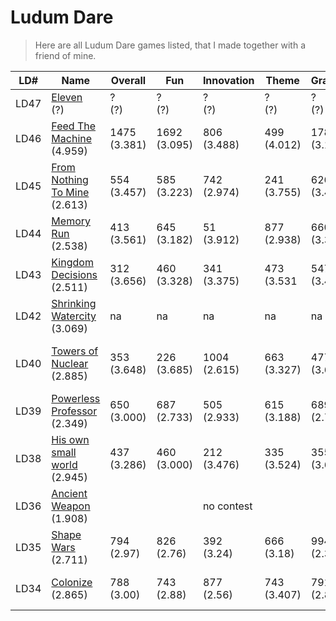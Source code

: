 # Ludum Dare

> Here are all Ludum Dare games listed, that I made together with a friend of mine.



LD# | Name | Overall | Fun | Innovation | Theme | Graphics | Audio | Humor | Mood|Theme
--- |----|---------|-----|------------|-------|----------|-------|-------|-----|-----
LD47|[Eleven](https://ldjam.com/events/ludum-dare/47/$212501)<br>(?)|?<br>(?)|?<br>(?)|?<br>(?)|?<br>(?)|?<br>(?)|na|?<br>(?)|?<br>(?)|Stuck In A Loop
LD46|[Feed The Machine](https://ldjam.com/events/ludum-dare/46/$198659)<br>(4.959)|1475<br>(3.381)|1692<br>(3.095)|806<br>(3.488)|499<br>(4.012)|1788<br>(3.167)|na|1262<br>(2.806)|1032<br>(3.488)|Keep It Alive
LD45|[From Nothing To Mine](https://ldjam.com/events/ludum-dare/45/from-nothing-to-mine)<br>(2.613)  |554<br>(3.457)|585<br>(3.223)|742<br>(2.974)|241<br>(3.755)|626<br>(3.426)|na|703<br>(2.411)|869<br>(2.913)|Start With Nothing
LD44|[Memory Run](https://ldjam.com/events/ludum-dare/44/memory-run) <br>(2.538)                     |413<br>(3.561)|645<br>(3.182)|51<br>(3.912)|877<br>(2.938)|660<br>(3.364)|na|592<br>(2.750)|623<br>(3.233)|Your Life Is Currency
LD43|[Kingdom Decisions](https://ldjam.com/events/ludum-dare/43/kingdom-decisions)  <br>(2.511)      |312<br>(3.656)|460<br>(3.328)|341<br>(3.375)|473<br>(3.531|547<br>(3.453)|na|523<br>(2.823)|699<br>(3.094)|Sacrifices Must Be Made
LD42|[Shrinking Watercity](https://ldjam.com/events/ludum-dare/42/shrinking-watercity) <br>(3.069)   |na|na|na|na|na|na|na|na|Running Out Of Space
LD40|[Towers of Nuclear](https://ldjam.com/events/ludum-dare/40/towers-for-nuclear)   <br>(2.885)     |353<br>(3.648)|226<br>(3.685)|1004<br>(2.615)|663<br>(3.327)|477<br>(3.648)|347<br>(3.404)|879<br>(2.227)|873<br>(2.875)|The More You Have The Worst It Is
LD39|[Powerless Professor](https://ldjam.com/events/ludum-dare/39/powerless-professor) <br>(2.349)   |650<br>(3.000)|687<br>(2.733)|505<br>(2.933)|615<br>(3.188)|689<br>(2.750)|na|350<br>(2.571)|781<br>(2.214)|Running Out Of Power
LD38|[His own small world](https://ldjam.com/events/ludum-dare/38/his-own-small-world)<br>(2.945)    |437<br>(3.286)|460<br>(3.000)|212<br>(3.476)|335<br>(3.524)|355<br>(3.619)|na|266<br>(2.947)|258<br>(3.474)|Small World
LD36|[Ancient Weapon](http://web.archive.org/web/20170918135511/http://ludumdare.com/compo/ludum-dare-36/?action=preview&uid=66047)<br>(1.908) |||no contest||||||Ancient Technology
LD35|[Shape Wars](http://web.archive.org/web/20170929220921/http://ludumdare.com/compo/ludum-dare-35/?action=preview&uid=66047)<br>(2.711)     |794<br>(2.97)|826<br>(2.76)|392<br>(3.24)|666<br>(3.18)|994<br>(2.39)|340<br>(3.25)|653<br>(2.21)|738<br>(2.84)|Shapeshift
LD34|[Colonize](http://web.archive.org/web/20161107044748/http://ludumdare.com/compo/ludum-dare-34/?action=preview&uid=66047)<br>(2.865)       |788<br>(3.00)|743<br>(2.88)|877<br>(2.56)|743<br>(3.407)|791<br>(2.87)|721<br>(1.50)|851<br>(1.57)|867<br>(2.64)|Two Button Controls, Growing
